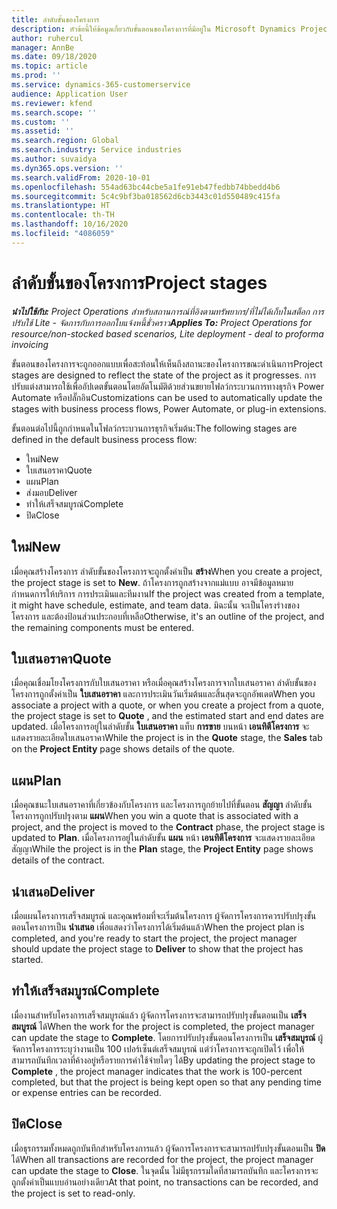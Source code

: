 ```yaml
---
title: ลำดับขั้นของโครงการ
description: หัวข้อนี้ให้ข้อมูลเกี่ยวกับขั้นตอนของโครงการที่มีอยู่ใน Microsoft Dynamics Project Operations
author: ruhercul
manager: AnnBe
ms.date: 09/18/2020
ms.topic: article
ms.prod: ''
ms.service: dynamics-365-customerservice
audience: Application User
ms.reviewer: kfend
ms.search.scope: ''
ms.custom: ''
ms.assetid: ''
ms.search.region: Global
ms.search.industry: Service industries
ms.author: suvaidya
ms.dyn365.ops.version: ''
ms.search.validFrom: 2020-10-01
ms.openlocfilehash: 554ad63bc44cbe5a1fe91eb47fedbb74bbedd4b6
ms.sourcegitcommit: 5c4c9bf3ba018562d6cb3443c01d550489c415fa
ms.translationtype: HT
ms.contentlocale: th-TH
ms.lasthandoff: 10/16/2020
ms.locfileid: "4086059"
---
```

# <a name="project-stages"></a><span data-ttu-id="28116-103">ลำดับขั้นของโครงการ</span><span class="sxs-lookup"><span data-stu-id="28116-103">Project stages</span></span>

<span data-ttu-id="28116-104">_**นำไปใช้กับ:** Project Operations สำหรับสถานการณ์ที่อิงตามทรัพยากร/ที่ไม่ได้เก็บในสต็อก การปรับใช้ Lite - จัดการกับการออกใบแจ้งหนี้ชั่วคราว_</span><span class="sxs-lookup"><span data-stu-id="28116-104">_**Applies To:** Project Operations for resource/non-stocked based scenarios, Lite deployment - deal to proforma invoicing_</span></span>

<span data-ttu-id="28116-105">ขั้นตอนของโครงการจะถูกออกแบบเพื่อสะท้อนให้เห็นถึงสถานะของโครงการขณะดำเนินการ</span><span class="sxs-lookup"><span data-stu-id="28116-105">Project stages are designed to reflect the state of the project as it progresses.</span></span> <span data-ttu-id="28116-106">การปรับแต่งสามารถใช้เพื่ออัปเดตขั้นตอนโดยอัตโนมัติด้วยส่วนขยายโฟลว์กระบวนการทางธุรกิจ Power Automate หรือปลั๊กอิน</span><span class="sxs-lookup"><span data-stu-id="28116-106">Customizations can be used to automatically update the stages with business process flows, Power Automate, or plug-in extensions.</span></span>

<span data-ttu-id="28116-107">ขั้นตอนต่อไปนี้ถูกกำหนดในโฟลว์กระบวนการธุรกิจเริ่มต้น:</span><span class="sxs-lookup"><span data-stu-id="28116-107">The following stages are defined in the default business process flow:</span></span>

- <span data-ttu-id="28116-108">ใหม่</span><span class="sxs-lookup"><span data-stu-id="28116-108">New</span></span>
- <span data-ttu-id="28116-109">ใบเสนอราคา</span><span class="sxs-lookup"><span data-stu-id="28116-109">Quote</span></span>
- <span data-ttu-id="28116-110">แผน</span><span class="sxs-lookup"><span data-stu-id="28116-110">Plan</span></span>
- <span data-ttu-id="28116-111">ส่งมอบ</span><span class="sxs-lookup"><span data-stu-id="28116-111">Deliver</span></span>
- <span data-ttu-id="28116-112">ทำให้เสร็จสมบูรณ์</span><span class="sxs-lookup"><span data-stu-id="28116-112">Complete</span></span>
- <span data-ttu-id="28116-113">ปิด</span><span class="sxs-lookup"><span data-stu-id="28116-113">Close</span></span> 

## <a name="new"></a><span data-ttu-id="28116-114">ใหม่</span><span class="sxs-lookup"><span data-stu-id="28116-114">New</span></span>

<span data-ttu-id="28116-115">เมื่อคุณสร้างโครงการ ลำดับขั้นของโครงการจะถูกตั้งค่าเป็น **สร้าง**</span><span class="sxs-lookup"><span data-stu-id="28116-115">When you create a project, the project stage is set to **New**.</span></span> <span data-ttu-id="28116-116">ถ้าโครงการถูกสร้างจากแม่แบบ อาจมีข้อมูลหมายกำหนดการให้บริการ การประเมินและทีมงาน</span><span class="sxs-lookup"><span data-stu-id="28116-116">If the project was created from a template, it might have schedule, estimate, and team data.</span></span> <span data-ttu-id="28116-117">มิฉะนั้น จะเป็นโครงร่างของโครงการ และต้องป้อนส่วนประกอบที่เหลือ</span><span class="sxs-lookup"><span data-stu-id="28116-117">Otherwise, it's an outline of the project, and the remaining components must be entered.</span></span>

## <a name="quote"></a><span data-ttu-id="28116-118">ใบเสนอราคา</span><span class="sxs-lookup"><span data-stu-id="28116-118">Quote</span></span>

<span data-ttu-id="28116-119">เมื่อคุณเชื่อมโยงโครงการกับใบเสนอราคา หรือเมื่อคุณสร้างโครงการจากใบเสนอราคา ลำดับขั้นของโครงการถูกตั้งค่าเป็น **ใบเสนอราคา** และการประเมินวันเริ่มต้นและสิ้นสุดจะถูกอัพเดต</span><span class="sxs-lookup"><span data-stu-id="28116-119">When you associate a project with a quote, or when you create a project from a quote, the project stage is set to **Quote** , and the estimated start and end dates are updated.</span></span> <span data-ttu-id="28116-120">เมื่อโครงการอยู่ในลำดับขั้น **ใบเสนอราคา** แท็บ **การขาย** บนหน้า **เอนทิตีโครงการ** จะแสดงรายละเอียดใบเสนอราคา</span><span class="sxs-lookup"><span data-stu-id="28116-120">While the project is in the **Quote** stage, the **Sales** tab on the **Project Entity** page shows details of the quote.</span></span>

## <a name="plan"></a><span data-ttu-id="28116-121">แผน</span><span class="sxs-lookup"><span data-stu-id="28116-121">Plan</span></span>

<span data-ttu-id="28116-122">เมื่อคุณชนะใบเสนอราคาที่เกี่ยวข้องกับโครงการ และโครงการถูกย้ายไปที่ขั้นตอน **สัญญา** ลำดับขั้นโครงการถูกปรับปรุงตาม **แผน**</span><span class="sxs-lookup"><span data-stu-id="28116-122">When you win a quote that is associated with a project, and the project is moved to the **Contract** phase, the project stage is updated to **Plan**.</span></span> <span data-ttu-id="28116-123">เมื่อโครงการอยู่ในลำดับขั้น **แผน** หน้า **เอนทิตีโครงการ** จะแสดงรายละเอียดสัญญา</span><span class="sxs-lookup"><span data-stu-id="28116-123">While the project is in the **Plan** stage, the **Project Entity** page shows details of the contract.</span></span>

## <a name="deliver"></a><span data-ttu-id="28116-124">นำเสนอ</span><span class="sxs-lookup"><span data-stu-id="28116-124">Deliver</span></span>

<span data-ttu-id="28116-125">เมื่อแผนโครงการเสร็จสมบูรณ์ และคุณพร้อมที่จะเริ่มต้นโครงการ ผู้จัดการโครงการควรปรับปรุงขั้นตอนโครงการเป็น **นำเสนอ** เพื่อแสดงว่าโครงการได้เริ่มต้นแล้ว</span><span class="sxs-lookup"><span data-stu-id="28116-125">When the project plan is completed, and you're ready to start the project, the project manager should update the project stage to **Deliver** to show that the project has started.</span></span>

## <a name="complete"></a><span data-ttu-id="28116-126">ทำให้เสร็จสมบูรณ์</span><span class="sxs-lookup"><span data-stu-id="28116-126">Complete</span></span> 

<span data-ttu-id="28116-127">เมื่องานสำหรับโครงการเสร็จสมบูรณ์แล้ว ผู้จัดการโครงการจะสามารถปรับปรุงขั้นตอนเป็น **เสร็จสมบูรณ์** ได้</span><span class="sxs-lookup"><span data-stu-id="28116-127">When the work for the project is completed, the project manager can update the stage to **Complete**.</span></span> <span data-ttu-id="28116-128">โดยการปรับปรุงขั้นตอนโครงการเป็น **เสร็จสมบูรณ์** ผู้จัดการโครงการระบุว่างานเป็น 100 เปอร์เซ็นต์เสร็จสมบูรณ์ แต่ว่าโครงการจะถูกเปิดไว้ เพื่อให้สามารถบันทึกเวลาที่ค้างอยู่หรือรายการค่าใช้จ่ายใดๆ ได้</span><span class="sxs-lookup"><span data-stu-id="28116-128">By updating the project stage to **Complete** , the project manager indicates that the work is 100-percent completed, but that the project is being kept open so that any pending time or expense entries can be recorded.</span></span>

## <a name="close"></a><span data-ttu-id="28116-129">ปิด</span><span class="sxs-lookup"><span data-stu-id="28116-129">Close</span></span>

<span data-ttu-id="28116-130">เมื่อธุรกรรมทั้งหมดถูกบันทึกสำหรับโครงการแล้ว ผู้จัดการโครงการจะสามารถปรับปรุงขั้นตอนเป็น **ปิด** ได้</span><span class="sxs-lookup"><span data-stu-id="28116-130">When all transactions are recorded for the project, the project manager can update the stage to **Close**.</span></span> <span data-ttu-id="28116-131">ในจุดนั้น ไม่มีธุรกรรมใดที่สามารถบันทึก และโครงการจะถูกตั้งค่าเป็นแบบอ่านอย่างเดียว</span><span class="sxs-lookup"><span data-stu-id="28116-131">At that point, no transactions can be recorded, and the project is set to read-only.</span></span>

